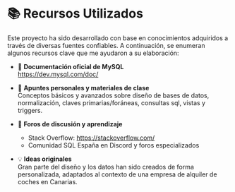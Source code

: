 # 📚 Recursos Utilizados

Este proyecto ha sido desarrollado con base en conocimientos adquiridos a través de diversas fuentes confiables. A continuación, se enumeran algunos recursos clave que me ayudaron a su elaboración:

- 📘 **Documentación oficial de MySQL**  
  https://dev.mysql.com/doc/

- 🧠 **Apuntes personales y materiales de clase**  
  Conceptos básicos y avanzados sobre diseño de bases de datos, normalización, claves primarias/foráneas, consultas sql, vistas y triggers.

- 📝 **Foros de discusión y aprendizaje**  
  - Stack Overflow: https://stackoverflow.com/  
  - Comunidad SQL España en Discord y foros especializados

- 💡 **Ideas originales**  
  Gran parte del diseño y los datos han sido creados de forma personalizada, adaptados al contexto de una empresa de alquiler de coches en Canarias.
